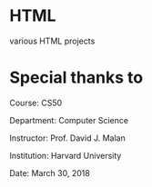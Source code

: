 # HTML
various HTML projects


# Special thanks to
Course: CS50

Department: Computer Science

Instructor: Prof. David J. Malan

Institution: Harvard University

Date: March 30, 2018
